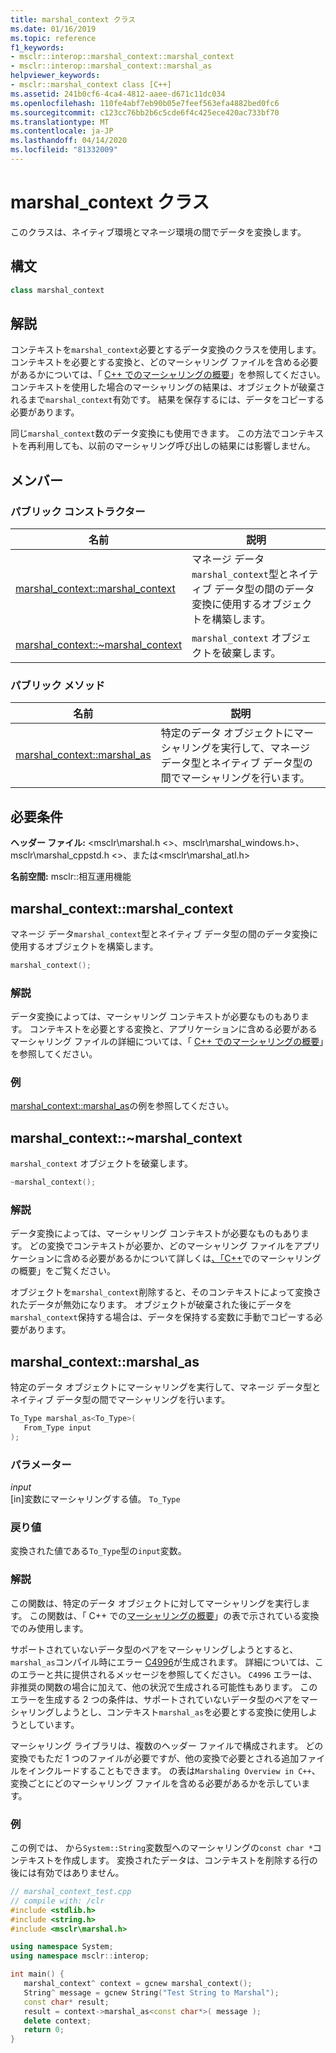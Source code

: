 ```yaml
---
title: marshal_context クラス
ms.date: 01/16/2019
ms.topic: reference
f1_keywords:
- msclr::interop::marshal_context::marshal_context
- msclr::interop::marshal_context::marshal_as
helpviewer_keywords:
- msclr::marshal_context class [C++]
ms.assetid: 241b0cf6-4ca4-4812-aaee-d671c11dc034
ms.openlocfilehash: 110fe4abf7eb90b05e7feef563efa4882bed0fc6
ms.sourcegitcommit: c123cc76bb2b6c5cde6f4c425ece420ac733bf70
ms.translationtype: MT
ms.contentlocale: ja-JP
ms.lasthandoff: 04/14/2020
ms.locfileid: "81332009"
---
```

# <a name="marshal_context-class"></a>marshal_context クラス

このクラスは、ネイティブ環境とマネージ環境の間でデータを変換します。

## <a name="syntax"></a>構文

```cpp
class marshal_context
```

## <a name="remarks"></a>解説

コンテキストを`marshal_context`必要とするデータ変換のクラスを使用します。 コンテキストを必要とする変換と、どのマーシャリング ファイルを含める必要があるかについては、「 [C++ でのマーシャリングの概要](../dotnet/overview-of-marshaling-in-cpp.md)」を参照してください。 コンテキストを使用した場合のマーシャリングの結果は、オブジェクトが破棄されるまで`marshal_context`有効です。 結果を保存するには、データをコピーする必要があります。

同じ`marshal_context`数のデータ変換にも使用できます。 この方法でコンテキストを再利用しても、以前のマーシャリング呼び出しの結果には影響しません。

## <a name="members"></a>メンバー

### <a name="public-constructors"></a>パブリック コンストラクター

|名前|説明|
|---------|-----------|
|[marshal_context::marshal_context](#marshal-context)|マネージ データ`marshal_context`型とネイティブ データ型の間のデータ変換に使用するオブジェクトを構築します。|
|[marshal_context::~marshal_context](#tilde-marshal-context)|`marshal_context` オブジェクトを破棄します。|

### <a name="public-methods"></a>パブリック メソッド

|名前|説明|
|---------|-----------|
|[marshal_context::marshal_as](#marshal-as)|特定のデータ オブジェクトにマーシャリングを実行して、マネージ データ型とネイティブ データ型の間でマーシャリングを行います。|

## <a name="requirements"></a>必要条件

**ヘッダー ファイル:** \<msclr\marshal.h \<>、msclr\marshal_windows.h>、msclr\marshal_cppstd.h \<>、または\<msclr\marshal_atl.h>

**名前空間:** msclr::相互運用機能

## <a name="marshal_contextmarshal_context"></a><a name="marshal-context"></a>marshal_context::marshal_context

マネージ データ`marshal_context`型とネイティブ データ型の間のデータ変換に使用するオブジェクトを構築します。

```cpp
marshal_context();
```

### <a name="remarks"></a>解説

データ変換によっては、マーシャリング コンテキストが必要なものもあります。 コンテキストを必要とする変換と、アプリケーションに含める必要があるマーシャリング ファイルの詳細については、「 [C++ でのマーシャリングの概要](../dotnet/overview-of-marshaling-in-cpp.md)」を参照してください。

### <a name="example"></a>例

[marshal_context::marshal_as](../dotnet/marshal-context-marshal-as.md)の例を参照してください。

## <a name="marshal_contextmarshal_context"></a><a name="tilde-marshal-context"></a>marshal_context::~marshal_context

`marshal_context` オブジェクトを破棄します。

```cpp
~marshal_context();
```

### <a name="remarks"></a>解説

データ変換によっては、マーシャリング コンテキストが必要なものもあります。 どの変換でコンテキストが必要か、どのマーシャリング ファイルをアプリケーションに含める必要があるかについて詳しくは[、「C++](../dotnet/overview-of-marshaling-in-cpp.md)でのマーシャリングの概要」をご覧ください。

オブジェクトを`marshal_context`削除すると、そのコンテキストによって変換されたデータが無効になります。 オブジェクトが破棄された後にデータを`marshal_context`保持する場合は、データを保持する変数に手動でコピーする必要があります。

## <a name="marshal_contextmarshal_as"></a><a name="marshal-as"></a>marshal_context::marshal_as

特定のデータ オブジェクトにマーシャリングを実行して、マネージ データ型とネイティブ データ型の間でマーシャリングを行います。

```cpp
To_Type marshal_as<To_Type>(
   From_Type input
);
```

### <a name="parameters"></a>パラメーター

*input*<br/>
[in]変数にマーシャリングする値。 `To_Type`

### <a name="return-value"></a>戻り値

変換された値である`To_Type`型の`input`変数。

### <a name="remarks"></a>解説

この関数は、特定のデータ オブジェクトに対してマーシャリングを実行します。 この関数は、「 C++ での[マーシャリングの概要](../dotnet/overview-of-marshaling-in-cpp.md)」の表で示されている変換でのみ使用します。

サポートされていないデータ型のペアをマーシャリングしようとすると、`marshal_as`コンパイル時にエラー [C4996](../error-messages/compiler-warnings/compiler-warning-level-3-c4996.md)が生成されます。 詳細については、このエラーと共に提供されるメッセージを参照してください。 `C4996` エラーは、非推奨の関数の場合に加えて、他の状況で生成される可能性もあります。 このエラーを生成する 2 つの条件は、サポートされていないデータ型のペアをマーシャリングしようとし、コンテキスト`marshal_as`を必要とする変換に使用しようとしています。

マーシャリング ライブラリは、複数のヘッダー ファイルで構成されます。 どの変換でもただ 1 つのファイルが必要ですが、他の変換で必要とされる追加ファイルをインクルードすることもできます。 の表は`Marshaling Overview in C++`、変換ごとにどのマーシャリング ファイルを含める必要があるかを示しています。

### <a name="example"></a>例

この例では、 から`System::String`変数型へのマーシャリングの`const char *`コンテキストを作成します。 変換されたデータは、コンテキストを削除する行の後には有効ではありません。

```cpp
// marshal_context_test.cpp
// compile with: /clr
#include <stdlib.h>
#include <string.h>
#include <msclr\marshal.h>

using namespace System;
using namespace msclr::interop;

int main() {
   marshal_context^ context = gcnew marshal_context();
   String^ message = gcnew String("Test String to Marshal");
   const char* result;
   result = context->marshal_as<const char*>( message );
   delete context;
   return 0;
}
```
